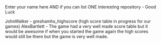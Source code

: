 Enter your name here AND if you can list ONE interesting repository - Good Luck

JohnWalker - greshamhs_highscore (high score table in progress for our games)
AlexBartlett - The game had a very well made score table but it would be awesome if when you started the game again the high scores would still be there but the game is very well made.
